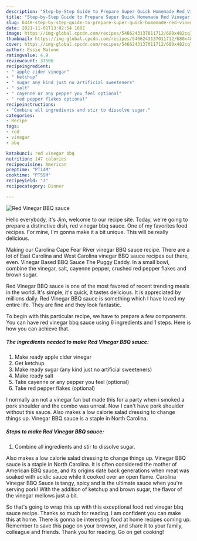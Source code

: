 ```yaml
---
description: "Step-by-Step Guide to Prepare Super Quick Homemade Red Vinegar BBQ sauce"
title: "Step-by-Step Guide to Prepare Super Quick Homemade Red Vinegar BBQ sauce"
slug: 6448-step-by-step-guide-to-prepare-super-quick-homemade-red-vinegar-bbq-sauce
date: 2021-11-01T13:02:54.168Z
image: https://img-global.cpcdn.com/recipes/5466243137011712/680x482cq70/red-vinegar-bbq-sauce-recipe-main-photo.jpg
thumbnail: https://img-global.cpcdn.com/recipes/5466243137011712/680x482cq70/red-vinegar-bbq-sauce-recipe-main-photo.jpg
cover: https://img-global.cpcdn.com/recipes/5466243137011712/680x482cq70/red-vinegar-bbq-sauce-recipe-main-photo.jpg
author: Essie Malone
ratingvalue: 4.9
reviewcount: 37506
recipeingredient:
- " apple cider vinegar"
- " ketchup"
- " sugar any kind just no artificial sweeteners"
- " salt"
- " cayenne or any pepper you feel optional"
- " red pepper flakes optional"
recipeinstructions:
- "Combine all ingredients and stir to dissolve sugar."
categories:
- Recipe
tags:
- red
- vinegar
- bbq

katakunci: red vinegar bbq 
nutrition: 147 calories
recipecuisine: American
preptime: "PT14M"
cooktime: "PT55M"
recipeyield: "3"
recipecategory: Dinner

---
```



![Red Vinegar BBQ sauce](https://img-global.cpcdn.com/recipes/5466243137011712/680x482cq70/red-vinegar-bbq-sauce-recipe-main-photo.jpg)

Hello everybody, it's Jim, welcome to our recipe site. Today, we're going to prepare a distinctive dish, red vinegar bbq sauce. One of my favorites food recipes. For mine, I'm gonna make it a bit unique. This will be really delicious.

Making our Carolina Cape Fear River vinegar BBQ sauce recipe. There are a lot of East Carolina and West Carolina vinegar BBQ sauce recipes out there, even. Vinegar Based BBQ Sauce The Puggy Daddy. In a small bowl, combine the vinegar, salt, cayenne pepper, crushed red pepper flakes and brown sugar.

Red Vinegar BBQ sauce is one of the most favored of recent trending meals in the world. It's simple, it's quick, it tastes delicious. It is appreciated by millions daily. Red Vinegar BBQ sauce is something which I have loved my entire life. They are fine and they look fantastic.


To begin with this particular recipe, we have to prepare a few components. You can have red vinegar bbq sauce using 6 ingredients and 1 steps. Here is how you can achieve that.

<!--inarticleads1-->

##### The ingredients needed to make Red Vinegar BBQ sauce:

1. Make ready  apple cider vinegar
1. Get  ketchup
1. Make ready  sugar (any kind just no artificial sweeteners)
1. Make ready  salt
1. Take  cayenne or any pepper you feel (optional)
1. Take  red pepper flakes (optional)


I normally am not a vinegar fan but made this for a party when i smoked a pork shoulder and the combo was unreal. Now I can&#39;t have pork shoulder without this sauce. Also makes a low calorie salad dressing to change things up. Vinegar BBQ sauce is a staple in North Carolina. 

<!--inarticleads2-->

##### Steps to make Red Vinegar BBQ sauce:

1. Combine all ingredients and stir to dissolve sugar.


Also makes a low calorie salad dressing to change things up. Vinegar BBQ sauce is a staple in North Carolina. It is often considered the mother of American BBQ sauce, and its origins date back generations when meat was soaked with acidic sauce while it cooked over an open flame. Carolina Vinegar BBQ Sauce is tangy, spicy and is the ultimate sauce when you&#39;re serving pork! With the addition of ketchup and brown sugar, the flavor of the vinegar mellows just a bit. 

So that's going to wrap this up with this exceptional food red vinegar bbq sauce recipe. Thanks so much for reading. I am confident you can make this at home. There is gonna be interesting food at home recipes coming up. Remember to save this page on your browser, and share it to your family, colleague and friends. Thank you for reading. Go on get cooking!
